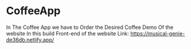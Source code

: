# CoffeeApp 
In The Coffee App we have to Order the Desired Coffee 
Demo Of the website In this build Front-end of the website 
Link: https://musical-genie-de36db.netlify.app/
